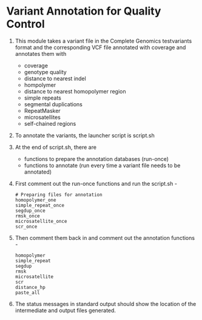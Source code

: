 # Variant Annotation for Quality Control
1. This module takes a variant file in the Complete Genomics testvariants format and the corresponding VCF file annotated with coverage and annotates them with 

   - coverage
   - genotype quality
   - distance to nearest indel
   - hompolymer
   - distance to nearest homopolymer region
   - simple repeats
   - segmental duplications
   - RepeatMasker
   - microsatellites
   - self-chained regions

2. To annotate the variants, the launcher script is script.sh

3. At the end of script.sh, there are 
   - functions to prepare the annotation databases (run-once)
   - functions to annotate (run every time a variant file needs to be annotated)

4. First comment out the run-once functions and run the script.sh - 
   ```
   # Preparing files for annotation
   homopolymer_one                                                                                                                     
   simple_repeat_once                                                                                                                 
   segdup_once                                                                                                                        
   rmsk_once                                                                                                                          
   microsatellite_once                                                                                                                
   scr_once                                                                                                                           
   ```

5. Then comment them back in and comment out the annotation functions -
   ```
   homopolymer                                                                                                                        
   simple_repeat                                                                                                                      
   segdup                                                                                                                             
   rmsk                                                                                                                               
   microsatellite                                                                                                                     
   scr                                                                                                                                
   distance_hp 
   paste_all
   ```	
	
6. The status messages in standard output should show the location of the intermediate and output files generated.



